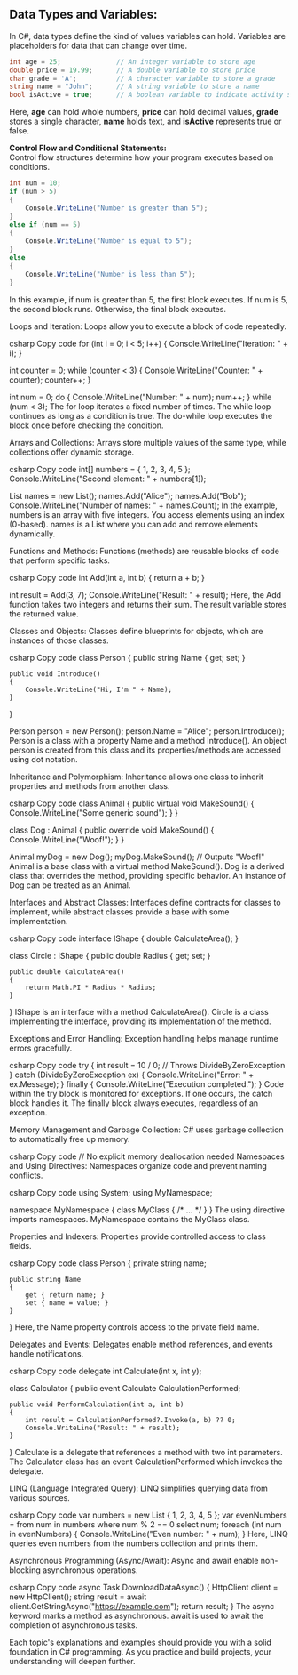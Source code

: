 ## Data Types and Variables:
In C#, data types define the kind of values variables can hold. Variables are placeholders for data that can change over time.

```C#
int age = 25;              // An integer variable to store age
double price = 19.99;      // A double variable to store price
char grade = 'A';          // A character variable to store a grade
string name = "John";      // A string variable to store a name
bool isActive = true;      // A boolean variable to indicate activity status
```
Here, **age** can hold whole numbers, **price** can hold decimal values, **grade** stores a single character, **name** holds text, and **isActive** represents true or false.

**Control Flow and Conditional Statements:** <br>
Control flow structures determine how your program executes based on conditions.

```C#
int num = 10;
if (num > 5)
{
    Console.WriteLine("Number is greater than 5");
}
else if (num == 5)
{
    Console.WriteLine("Number is equal to 5");
}
else
{
    Console.WriteLine("Number is less than 5");
}
```
In this example, if num is greater than 5, the first block executes. If num is 5, the second block runs. Otherwise, the final block executes.

Loops and Iteration:
Loops allow you to execute a block of code repeatedly.

csharp
Copy code
for (int i = 0; i < 5; i++)
{
    Console.WriteLine("Iteration: " + i);
}

int counter = 0;
while (counter < 3)
{
    Console.WriteLine("Counter: " + counter);
    counter++;
}

int num = 0;
do
{
    Console.WriteLine("Number: " + num);
    num++;
} while (num < 3);
The for loop iterates a fixed number of times. The while loop continues as long as a condition is true. The do-while loop executes the block once before checking the condition.

Arrays and Collections:
Arrays store multiple values of the same type, while collections offer dynamic storage.

csharp
Copy code
int[] numbers = { 1, 2, 3, 4, 5 };
Console.WriteLine("Second element: " + numbers[1]);

List<string> names = new List<string>();
names.Add("Alice");
names.Add("Bob");
Console.WriteLine("Number of names: " + names.Count);
In the example, numbers is an array with five integers. You access elements using an index (0-based). names is a List where you can add and remove elements dynamically.

Functions and Methods:
Functions (methods) are reusable blocks of code that perform specific tasks.

csharp
Copy code
int Add(int a, int b)
{
    return a + b;
}

int result = Add(3, 7);
Console.WriteLine("Result: " + result);
Here, the Add function takes two integers and returns their sum. The result variable stores the returned value.

Classes and Objects:
Classes define blueprints for objects, which are instances of those classes.

csharp
Copy code
class Person
{
    public string Name { get; set; }

    public void Introduce()
    {
        Console.WriteLine("Hi, I'm " + Name);
    }
}

Person person = new Person();
person.Name = "Alice";
person.Introduce();
Person is a class with a property Name and a method Introduce(). An object person is created from this class and its properties/methods are accessed using dot notation.

Inheritance and Polymorphism:
Inheritance allows one class to inherit properties and methods from another class.

csharp
Copy code
class Animal
{
    public virtual void MakeSound()
    {
        Console.WriteLine("Some generic sound");
    }
}

class Dog : Animal
{
    public override void MakeSound()
    {
        Console.WriteLine("Woof!");
    }
}

Animal myDog = new Dog();
myDog.MakeSound(); // Outputs "Woof!"
Animal is a base class with a virtual method MakeSound(). Dog is a derived class that overrides the method, providing specific behavior. An instance of Dog can be treated as an Animal.

Interfaces and Abstract Classes:
Interfaces define contracts for classes to implement, while abstract classes provide a base with some implementation.

csharp
Copy code
interface IShape
{
    double CalculateArea();
}

class Circle : IShape
{
    public double Radius { get; set; }

    public double CalculateArea()
    {
        return Math.PI * Radius * Radius;
    }
}
IShape is an interface with a method CalculateArea(). Circle is a class implementing the interface, providing its implementation of the method.

Exceptions and Error Handling:
Exception handling helps manage runtime errors gracefully.

csharp
Copy code
try
{
    int result = 10 / 0; // Throws DivideByZeroException
}
catch (DivideByZeroException ex)
{
    Console.WriteLine("Error: " + ex.Message);
}
finally
{
    Console.WriteLine("Execution completed.");
}
Code within the try block is monitored for exceptions. If one occurs, the catch block handles it. The finally block always executes, regardless of an exception.

Memory Management and Garbage Collection:
C# uses garbage collection to automatically free up memory.

csharp
Copy code
// No explicit memory deallocation needed
Namespaces and Using Directives:
Namespaces organize code and prevent naming conflicts.

csharp
Copy code
using System;
using MyNamespace;

namespace MyNamespace
{
    class MyClass { /* ... */ }
}
The using directive imports namespaces. MyNamespace contains the MyClass class.

Properties and Indexers:
Properties provide controlled access to class fields.

csharp
Copy code
class Person
{
    private string name;

    public string Name
    {
        get { return name; }
        set { name = value; }
    }
}
Here, the Name property controls access to the private field name.

Delegates and Events:
Delegates enable method references, and events handle notifications.

csharp
Copy code
delegate int Calculate(int x, int y);

class Calculator
{
    public event Calculate CalculationPerformed;

    public void PerformCalculation(int a, int b)
    {
        int result = CalculationPerformed?.Invoke(a, b) ?? 0;
        Console.WriteLine("Result: " + result);
    }
}
Calculate is a delegate that references a method with two int parameters. The Calculator class has an event CalculationPerformed which invokes the delegate.

LINQ (Language Integrated Query):
LINQ simplifies querying data from various sources.

csharp
Copy code
var numbers = new List<int> { 1, 2, 3, 4, 5 };
var evenNumbers = from num in numbers where num % 2 == 0 select num;
foreach (int num in evenNumbers)
{
    Console.WriteLine("Even number: " + num);
}
Here, LINQ queries even numbers from the numbers collection and prints them.

Asynchronous Programming (Async/Await):
Async and await enable non-blocking asynchronous operations.

csharp
Copy code
async Task<string> DownloadDataAsync()
{
    HttpClient client = new HttpClient();
    string result = await client.GetStringAsync("https://example.com");
    return result;
}
The async keyword marks a method as asynchronous. await is used to await the completion of asynchronous tasks.

Each topic's explanations and examples should provide you with a solid foundation in C# programming. As you practice and build projects, your understanding will deepen further.
